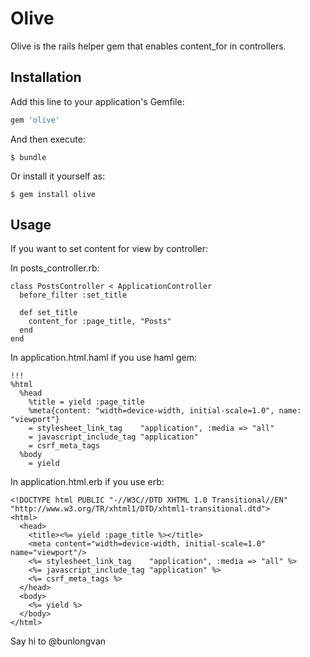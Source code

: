# Olive

Olive is the rails helper​ gem that enables content_for in controllers. 

## Installation

Add this line to your application's Gemfile:

```ruby
gem 'olive'
```

And then execute:

    $ bundle

Or install it yourself as:

    $ gem install olive

## Usage
If you want to set content for view by controller:

In posts_controller.rb:

    class PostsController < ApplicationController
      before_filter :set_title

      def set_title
        content_for :page_title, "Posts"
      end
    end

In application.html.haml if you use haml gem:

    !!!
    %html
      %head
        %title = yield :page_title
        %meta{content: "width=device-width, initial-scale=1.0", name: "viewport"}
        = stylesheet_link_tag    "application", :media => "all"
        = javascript_include_tag "application"
        = csrf_meta_tags
      %body
        = yield


In application.html.erb if you use erb:

    <!DOCTYPE html PUBLIC "-//W3C//DTD XHTML 1.0 Transitional//EN" "http://www.w3.org/TR/xhtml1/DTD/xhtml1-transitional.dtd">
    <html>
      <head>
        <title><%= yield :page_title %></title>
        <meta content="width=device-width, initial-scale=1.0" name="viewport"/>
        <%= stylesheet_link_tag    "application", :media => "all" %>
        <%= javascript_include_tag "application" %>
        <%= csrf_meta_tags %>
      </head>
      <body>
        <%= yield %>
      </body>
    </html>

Say hi to @bunlongvan